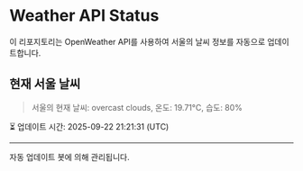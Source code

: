 
# Weather API Status

이 리포지토리는 OpenWeather API를 사용하여 서울의 날씨 정보를 자동으로 업데이트합니다.

## 현재 서울 날씨
> 서울의 현재 날씨: overcast clouds, 온도: 19.71°C, 습도: 80%

⏳ 업데이트 시간: 2025-09-22 21:21:31 (UTC)

---
자동 업데이트 봇에 의해 관리됩니다.
